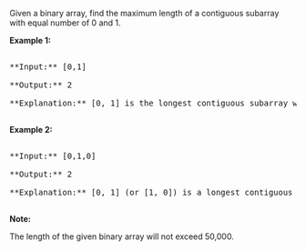 
Given a binary array, find the maximum length of a contiguous subarray with equal number of 0 and 1. 

**Example 1:**<br />
<pre>
**Input:** [0,1]
**Output:** 2
**Explanation:** [0, 1] is the longest contiguous subarray with equal number of 0 and 1.
</pre>


**Example 2:**<br />
<pre>
**Input:** [0,1,0]
**Output:** 2
**Explanation:** [0, 1] (or [1, 0]) is a longest contiguous subarray with equal number of 0 and 1.
</pre>


**Note:**
The length of the given binary array will not exceed 50,000.

